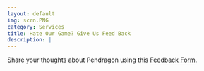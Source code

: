 ```yaml
---
layout: default
img: scrn.PNG
category: Services
title: Hate Our Game? Give Us Feed Back
description: |
---
```

 Share your thoughts about Pendragon using this [Feedback Form](https://docs.google.com/forms/d/e/1FAIpQLSfmAW6EeTJamukLToaH7q45D-2K4XoKphusuAAyjiF5IVercg/viewform).
